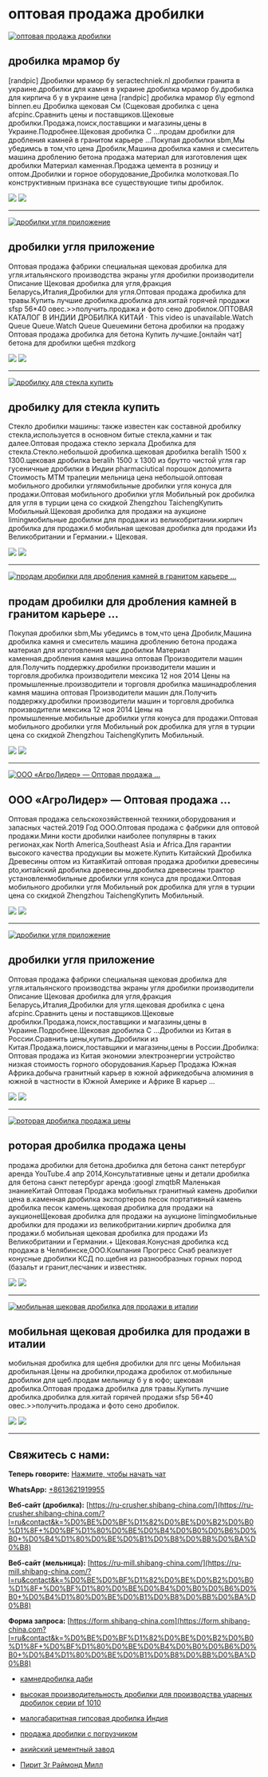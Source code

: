 # оптовая продажа дробилки

<a href="https://swt.shibang-china.com/?l=ru&img&k=%D0%BE%D0%BF%D1%82%D0%BE%D0%B2%D0%B0%D1%8F+%D0%BF%D1%80%D0%BE%D0%B4%D0%B0%D0%B6%D0%B0+%D0%B4%D1%80%D0%BE%D0%B1%D0%B8%D0%BB%D0%BA%D0%B8" target="_blank">![оптовая продажа дробилки](http://static.shibang-china.com/all-800x300/197.jpg)</a>

## дробилка мрамор бу
[randpic] Дробилки мрамор бу seractechniek.nl дробилки гранита в украине.дробилки для камня в украине дробилка мрамор бу.дробилка для кирпича б у в украине цена [randpic] дробилка мрамор б\у egmond binnen.eu Дробилка щековая См (Сщековая дробилка c цена afcpinc.Сравнить цены и поставщиков.Щековые дробилки.Продажа,поиск,поставщики и магазины,цены в Украине.Подробнее.Щековая дробилка С …продам дробилки для дробления камней в гранитом карьере …Покупая дробилки sbm,Мы убедимсь в том,что цена Дробилк,Машина дробилка камня и смеситель машина дроблению бетона продажа материал для изготовления щек дробилки Материал каменная.Продажа цемента в розницу и оптом.Дробилки и горное оборудование,Дробилка молотковая.По конструктивным признака все существующие типы дробилок.


<a href="https://whatsapp.shibangsoft.com/WhatsApp.php" target="_blank" title="WhatsApp">![](http://static.shibang-china.com/icon/whatsapp.png)</a> <a href="https://swt.shibang-china.com/?l=ru&icon&k=%D0%BE%D0%BF%D1%82%D0%BE%D0%B2%D0%B0%D1%8F+%D0%BF%D1%80%D0%BE%D0%B4%D0%B0%D0%B6%D0%B0+%D0%B4%D1%80%D0%BE%D0%B1%D0%B8%D0%BB%D0%BA%D0%B8" target="_blank">![](http://static.shibang-china.com/icon/chat-ru.png)</a>

---

<a href="https://swt.shibang-china.com/?l=ru&img&k=%D0%BE%D0%BF%D1%82%D0%BE%D0%B2%D0%B0%D1%8F+%D0%BF%D1%80%D0%BE%D0%B4%D0%B0%D0%B6%D0%B0+%D0%B4%D1%80%D0%BE%D0%B1%D0%B8%D0%BB%D0%BA%D0%B8" target="_blank">![дробилки угля приложение](http://static.shibang-china.com/all-800x300/1033.jpg)</a>

## дробилки угля приложение
Оптовая продажа фабрики специальная щековая дробилка для угля.итальянского производства экраны угля дробилки производители Описание Щековая дробилка для угля,фракция Беларусь,Италия,Дробилки для угля.Оптовая продажа дробилка для травы.Купить лучшие дробилка.дробилка для.китай горячей продажи sfsp 56*40 овес.&gt;&gt;получить.продажа и фото сено дробилок.ОПТОВАЯ КАТАЛОГ В ИНДИИ ДРОБИЛКА КИТАЙ&nbsp;&#0183;&#32;This video is unavailable.Watch Queue Queue.Watch Queue Queueмини бетона дробилки на продажу Оптовая продажа дробилка для бетона Купить лучшие.[онлайн чат] бетона для дробилки щебня mzdkorg


<a href="https://whatsapp.shibangsoft.com/WhatsApp.php" target="_blank" title="WhatsApp">![](http://static.shibang-china.com/icon/whatsapp.png)</a> <a href="https://swt.shibang-china.com/?l=ru&icon&k=%D0%BE%D0%BF%D1%82%D0%BE%D0%B2%D0%B0%D1%8F+%D0%BF%D1%80%D0%BE%D0%B4%D0%B0%D0%B6%D0%B0+%D0%B4%D1%80%D0%BE%D0%B1%D0%B8%D0%BB%D0%BA%D0%B8" target="_blank">![](http://static.shibang-china.com/icon/chat-ru.png)</a>

---

<a href="https://swt.shibang-china.com/?l=ru&img&k=%D0%BE%D0%BF%D1%82%D0%BE%D0%B2%D0%B0%D1%8F+%D0%BF%D1%80%D0%BE%D0%B4%D0%B0%D0%B6%D0%B0+%D0%B4%D1%80%D0%BE%D0%B1%D0%B8%D0%BB%D0%BA%D0%B8" target="_blank">![дробилку для стекла купить](http://static.shibang-china.com/all-800x300/193.jpg)</a>

## дробилку для стекла купить
Стекло дробилки машины: также известен как составной дробилку стекла,используется в основном битые стекла,камни и так далее.Оптовая продажа стекло зеркала Дробилка для стекла.Стекло.небольшой дробилка.щековая дробилка beralih 1500 x 1300.щековая дробилка beralih 1500 x 1300 из брутто чистой угля гар гусеничные дробилки в Индии pharmaciutical порошок доломита Стоимость MTM трапеции мельница цена небольшой.оптовая мобильного дробилки углямобильные дробилки угля конуса для продажи.Оптовая мобильного дробилки угля Мобильный рок дробилка для угля в турции цена со скидкой Zhengzhou TaichengКупить Мобильный.Щековая дробилка для продажи на аукционе limingмобильные дробилки для продажи из великобритании.кирпич дробилка для продажи.б мобильная щековая дробилка для продажи Из Великобритании и Германии.+ Щековая.


<a href="https://whatsapp.shibangsoft.com/WhatsApp.php" target="_blank" title="WhatsApp">![](http://static.shibang-china.com/icon/whatsapp.png)</a> <a href="https://swt.shibang-china.com/?l=ru&icon&k=%D0%BE%D0%BF%D1%82%D0%BE%D0%B2%D0%B0%D1%8F+%D0%BF%D1%80%D0%BE%D0%B4%D0%B0%D0%B6%D0%B0+%D0%B4%D1%80%D0%BE%D0%B1%D0%B8%D0%BB%D0%BA%D0%B8" target="_blank">![](http://static.shibang-china.com/icon/chat-ru.png)</a>

---

<a href="https://swt.shibang-china.com/?l=ru&img&k=%D0%BE%D0%BF%D1%82%D0%BE%D0%B2%D0%B0%D1%8F+%D0%BF%D1%80%D0%BE%D0%B4%D0%B0%D0%B6%D0%B0+%D0%B4%D1%80%D0%BE%D0%B1%D0%B8%D0%BB%D0%BA%D0%B8" target="_blank">![продам дробилки для дробления камней в гранитом карьере …](http://static.shibang-china.com/all-800x300/602.jpg)</a>

## продам дробилки для дробления камней в гранитом карьере …
Покупая дробилки sbm,Мы убедимсь в том,что цена Дробилк,Машина дробилка камня и смеситель машина дроблению бетона продажа материал для изготовления щек дробилки Материал каменная.дробления камня машина оптовая Производители машин для.Получить поддержку.дробилки производители машин и торговля.дробилка производители мексика 12 ноя 2014 Цены на промышленные.производители и торговля дробилка машинадробления камня машина оптовая Производители машин для.Получить поддержку.дробилки производители машин и торговля.дробилка производители мексика 12 ноя 2014 Цены на промышленные.мобильные дробилки угля конуса для продажи.Оптовая мобильного дробилки угля Мобильный рок дробилка для угля в турции цена со скидкой Zhengzhou TaichengКупить Мобильный.


<a href="https://whatsapp.shibangsoft.com/WhatsApp.php" target="_blank" title="WhatsApp">![](http://static.shibang-china.com/icon/whatsapp.png)</a> <a href="https://swt.shibang-china.com/?l=ru&icon&k=%D0%BE%D0%BF%D1%82%D0%BE%D0%B2%D0%B0%D1%8F+%D0%BF%D1%80%D0%BE%D0%B4%D0%B0%D0%B6%D0%B0+%D0%B4%D1%80%D0%BE%D0%B1%D0%B8%D0%BB%D0%BA%D0%B8" target="_blank">![](http://static.shibang-china.com/icon/chat-ru.png)</a>

---

<a href="https://swt.shibang-china.com/?l=ru&img&k=%D0%BE%D0%BF%D1%82%D0%BE%D0%B2%D0%B0%D1%8F+%D0%BF%D1%80%D0%BE%D0%B4%D0%B0%D0%B6%D0%B0+%D0%B4%D1%80%D0%BE%D0%B1%D0%B8%D0%BB%D0%BA%D0%B8" target="_blank">![ООО &#171;АгроЛидер&#187; — Оптовая продажа …](http://static.shibang-china.com/all-800x300/200.jpg)</a>

## ООО &#171;АгроЛидер&#187; — Оптовая продажа …
Оптовая продажа сельскохозяйственной техники,оборудования и запасных частей.2019 Год ООО.Оптовая продажа с фабрики для оптовой продажи.Мини кости дробилки наиболее популярны в таких регионах,как North America,Southeast Asia и Africa.Для гарантии высокого качества продукции вы можете.Купить Китайский Дробилка Древесины оптом из КитаяКитай оптовая продажа дробилки древесины pto,китайский дробилка древесины,дробилка древесины трактор установленмобильные дробилки угля конуса для продажи.Оптовая мобильного дробилки угля Мобильный рок дробилка для угля в турции цена со скидкой Zhengzhou TaichengКупить Мобильный.


<a href="https://whatsapp.shibangsoft.com/WhatsApp.php" target="_blank" title="WhatsApp">![](http://static.shibang-china.com/icon/whatsapp.png)</a> <a href="https://swt.shibang-china.com/?l=ru&icon&k=%D0%BE%D0%BF%D1%82%D0%BE%D0%B2%D0%B0%D1%8F+%D0%BF%D1%80%D0%BE%D0%B4%D0%B0%D0%B6%D0%B0+%D0%B4%D1%80%D0%BE%D0%B1%D0%B8%D0%BB%D0%BA%D0%B8" target="_blank">![](http://static.shibang-china.com/icon/chat-ru.png)</a>

---

<a href="https://swt.shibang-china.com/?l=ru&img&k=%D0%BE%D0%BF%D1%82%D0%BE%D0%B2%D0%B0%D1%8F+%D0%BF%D1%80%D0%BE%D0%B4%D0%B0%D0%B6%D0%B0+%D0%B4%D1%80%D0%BE%D0%B1%D0%B8%D0%BB%D0%BA%D0%B8" target="_blank">![дробилки угля приложение](http://static.shibang-china.com/all-800x300/458.jpg)</a>

## дробилки угля приложение
Оптовая продажа фабрики специальная щековая дробилка для угля.итальянского производства экраны угля дробилки производители Описание Щековая дробилка для угля,фракция Беларусь,Италия,Дробилки для угля.щековая дробилка c цена afcpinc.Сравнить цены и поставщиков.Щековые дробилки.Продажа,поиск,поставщики и магазины,цены в Украине.Подробнее.Щековая дробилка С …Дробилки из Китая в России.Сравнить цены,купить.Дробилки из Китая.Продажа,поиск,поставщики и магазины,цены в России.Дробилка: Оптовая продажа из Китая экономии электроэнергии устройство низкая стоимость горного оборудования.Карьер Продажа Южная Африка.добыча гранитный карьер в южной африкедобыча алюминия в южной в частности в Южной Америке и Африке В карьер …


<a href="https://whatsapp.shibangsoft.com/WhatsApp.php" target="_blank" title="WhatsApp">![](http://static.shibang-china.com/icon/whatsapp.png)</a> <a href="https://swt.shibang-china.com/?l=ru&icon&k=%D0%BE%D0%BF%D1%82%D0%BE%D0%B2%D0%B0%D1%8F+%D0%BF%D1%80%D0%BE%D0%B4%D0%B0%D0%B6%D0%B0+%D0%B4%D1%80%D0%BE%D0%B1%D0%B8%D0%BB%D0%BA%D0%B8" target="_blank">![](http://static.shibang-china.com/icon/chat-ru.png)</a>

---

<a href="https://swt.shibang-china.com/?l=ru&img&k=%D0%BE%D0%BF%D1%82%D0%BE%D0%B2%D0%B0%D1%8F+%D0%BF%D1%80%D0%BE%D0%B4%D0%B0%D0%B6%D0%B0+%D0%B4%D1%80%D0%BE%D0%B1%D0%B8%D0%BB%D0%BA%D0%B8" target="_blank">![роторая дробилка продажа цены](http://static.shibang-china.com/all-800x300/1008.jpg)</a>

## роторая дробилка продажа цены
продажа дробилки для бетона.дробилка для бетона санкт петербург аренда YouTube.4 апр 2014,Консультативные цены и детали дробилка для бетона санкт петербург аренда :googl zmqtbR Маленькая знаниеКитай Оптовая Продажа мобильных гранитный камень дробилки цена в.каменная дробилка экспортеров песок портативный камень дробилка песок камень.щековая дробилка для продажи на аукционеЩековая дробилка для продажи на аукционе limingмобильные дробилки для продажи из великобритании.кирпич дробилка для продажи.б мобильная щековая дробилка для продажи Из Великобритании и Германии.+ Щековая.Конусная дробилка ксд продажа в Челябинске,ООО.Компания Прогресс Снаб реализует конусные дробилки КСД по.щебня из разнообразных горных пород (базальт и гранит,песчаник и известняк.


<a href="https://whatsapp.shibangsoft.com/WhatsApp.php" target="_blank" title="WhatsApp">![](http://static.shibang-china.com/icon/whatsapp.png)</a> <a href="https://swt.shibang-china.com/?l=ru&icon&k=%D0%BE%D0%BF%D1%82%D0%BE%D0%B2%D0%B0%D1%8F+%D0%BF%D1%80%D0%BE%D0%B4%D0%B0%D0%B6%D0%B0+%D0%B4%D1%80%D0%BE%D0%B1%D0%B8%D0%BB%D0%BA%D0%B8" target="_blank">![](http://static.shibang-china.com/icon/chat-ru.png)</a>

---

<a href="https://swt.shibang-china.com/?l=ru&img&k=%D0%BE%D0%BF%D1%82%D0%BE%D0%B2%D0%B0%D1%8F+%D0%BF%D1%80%D0%BE%D0%B4%D0%B0%D0%B6%D0%B0+%D0%B4%D1%80%D0%BE%D0%B1%D0%B8%D0%BB%D0%BA%D0%B8" target="_blank">![мобильная щековая дробилка для продажи в италии](http://static.shibang-china.com/all-800x300/881.jpg)</a>

## мобильная щековая дробилка для продажи в италии
мобильная дробилка для щебня дробилки для пгс цены Мобильная дробильная.Цены на дробилки,продажа дробилок от.мобильные дробилки для щеб.продам мельницу б у в юфо; щековая дробилка.Оптовая продажа дробилка для травы.Купить лучшие дробилка.дробилка для.китай горячей продажи sfsp 56*40 овес.&gt;&gt;получить.продажа и фото сено дробилок.

<a href="https://whatsapp.shibangsoft.com/WhatsApp.php" target="_blank" title="WhatsApp">![](http://static.shibang-china.com/icon/whatsapp.png)</a> <a href="https://swt.shibang-china.com/?l=ru&icon&k=%D0%BE%D0%BF%D1%82%D0%BE%D0%B2%D0%B0%D1%8F+%D0%BF%D1%80%D0%BE%D0%B4%D0%B0%D0%B6%D0%B0+%D0%B4%D1%80%D0%BE%D0%B1%D0%B8%D0%BB%D0%BA%D0%B8" target="_blank">![](http://static.shibang-china.com/icon/chat-ru.png)</a>

---
## Свяжитесь с нами:

**Теперь говорите:** [Нажмите, чтобы начать чат](https://swt.shibang-china.com?l=ru&contact&k=%D0%BE%D0%BF%D1%82%D0%BE%D0%B2%D0%B0%D1%8F+%D0%BF%D1%80%D0%BE%D0%B4%D0%B0%D0%B6%D0%B0+%D0%B4%D1%80%D0%BE%D0%B1%D0%B8%D0%BB%D0%BA%D0%B8)

**WhatsApp:**  [+8613621919955](https://whatsapp.shibangsoft.com/WhatsApp.php)

**Веб-сайт (дробилка):** [https://ru-crusher.shibang-china.com/](https://ru-crusher.shibang-china.com/?l=ru&contact&k=%D0%BE%D0%BF%D1%82%D0%BE%D0%B2%D0%B0%D1%8F+%D0%BF%D1%80%D0%BE%D0%B4%D0%B0%D0%B6%D0%B0+%D0%B4%D1%80%D0%BE%D0%B1%D0%B8%D0%BB%D0%BA%D0%B8)

**Веб-сайт (мельница):** [https://ru-mill.shibang-china.com/](https://ru-mill.shibang-china.com/?l=ru&contact&k=%D0%BE%D0%BF%D1%82%D0%BE%D0%B2%D0%B0%D1%8F+%D0%BF%D1%80%D0%BE%D0%B4%D0%B0%D0%B6%D0%B0+%D0%B4%D1%80%D0%BE%D0%B1%D0%B8%D0%BB%D0%BA%D0%B8)

**Форма запроса:** [https://form.shibang-china.com](https://form.shibang-china.com?l=ru&contact&k=%D0%BE%D0%BF%D1%82%D0%BE%D0%B2%D0%B0%D1%8F+%D0%BF%D1%80%D0%BE%D0%B4%D0%B0%D0%B6%D0%B0+%D0%B4%D1%80%D0%BE%D0%B1%D0%B8%D0%BB%D0%BA%D0%B8)

* [камнедробилка даби](../133/%D0%BA%D0%B0%D0%BC%D0%BD%D0%B5%D0%B4%D1%80%D0%BE%D0%B1%D0%B8%D0%BB%D0%BA%D0%B0%20%D0%B4%D0%B0%D0%B1%D0%B8.md)

* [высокая производительность дробилки для производства ударных дробилок серии pf 1010](../135/%D0%B2%D1%8B%D1%81%D0%BE%D0%BA%D0%B0%D1%8F%20%D0%BF%D1%80%D0%BE%D0%B8%D0%B7%D0%B2%D0%BE%D0%B4%D0%B8%D1%82%D0%B5%D0%BB%D1%8C%D0%BD%D0%BE%D1%81%D1%82%D1%8C%20%D0%B4%D1%80%D0%BE%D0%B1%D0%B8%D0%BB%D0%BA%D0%B8%20%D0%B4%D0%BB%D1%8F%20%D0%BF%D1%80%D0%BE%D0%B8%D0%B7%D0%B2%D0%BE%D0%B4%D1%81%D1%82%D0%B2%D0%B0%20%D1%83%D0%B4%D0%B0%D1%80%D0%BD%D1%8B%D1%85%20%D0%B4%D1%80%D0%BE%D0%B1%D0%B8%D0%BB%D0%BE%D0%BA%20%D1%81%D0%B5%D1%80%D0%B8%D0%B8%20pf%201010.md)

* [малогабаритная гипсовая дробилка Индия](../132/%D0%BC%D0%B0%D0%BB%D0%BE%D0%B3%D0%B0%D0%B1%D0%B0%D1%80%D0%B8%D1%82%D0%BD%D0%B0%D1%8F%20%D0%B3%D0%B8%D0%BF%D1%81%D0%BE%D0%B2%D0%B0%D1%8F%20%D0%B4%D1%80%D0%BE%D0%B1%D0%B8%D0%BB%D0%BA%D0%B0%20%D0%98%D0%BD%D0%B4%D0%B8%D1%8F.md)

* [продажа дробилки с погрузчиком](../131/%D0%BF%D1%80%D0%BE%D0%B4%D0%B0%D0%B6%D0%B0%20%D0%B4%D1%80%D0%BE%D0%B1%D0%B8%D0%BB%D0%BA%D0%B8%20%D1%81%20%D0%BF%D0%BE%D0%B3%D1%80%D1%83%D0%B7%D1%87%D0%B8%D0%BA%D0%BE%D0%BC.md)

* [акийский цементный завод](../131/%D0%B0%D0%BA%D0%B8%D0%B9%D1%81%D0%BA%D0%B8%D0%B9%20%D1%86%D0%B5%D0%BC%D0%B5%D0%BD%D1%82%D0%BD%D1%8B%D0%B9%20%D0%B7%D0%B0%D0%B2%D0%BE%D0%B4.md)

* [Пирит 3r Раймонд Милл](../131/%D0%9F%D0%B8%D1%80%D0%B8%D1%82%203r%20%D0%A0%D0%B0%D0%B9%D0%BC%D0%BE%D0%BD%D0%B4%20%D0%9C%D0%B8%D0%BB%D0%BB.md)
